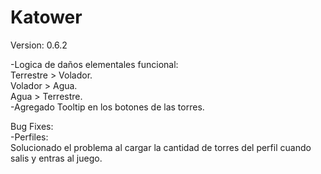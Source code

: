 # Katower
 
Version: 0.6.2

-Logica de daños elementales funcional:<br>
    Terrestre > Volador.<br>
    Volador > Agua.<br>
    Agua > Terrestre.<br>
-Agregado Tooltip en los botones de las torres.<br>

Bug Fixes:<br>
    -Perfiles:<br>
        Solucionado el problema al cargar la cantidad de torres del perfil cuando salis y entras al juego.<br>

